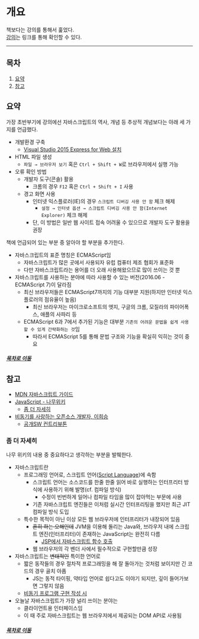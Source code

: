 개요
=====
책보다는 강의를 통해서 훑었다.  
[강의](https://www.youtube.com/watch?v=4hCiz6aU-7Q&list=PLBXuLgInP-5kLy13XLuK8iBWVFDBJygYr&index=2)는 링크를 통해 확인할 수 있다.
- - -
## 목차
1. [요약](#요약)
2. [참고](#참고)

## 요약

가장 초반부기에 강의에선 자바스크립트의 역사, 개념 등 추상적 개념보다는 아래 세 가지를 언급했다.  

* 개발환경 구축
	* [Visual Studio 2015 Express for Web 설치](https://visualstudio.microsoft.com/ko/vs/express/)
* HTML 파일 생성
	* `파일 → 브라우저 보기` 혹은 `Ctrl + Shift + W`로 브라우저에서 실행 가능
* 오류 확인 방법
	* 개발자 도구(콘솔) 활용
		* 크롬의 경우 `F12` 혹은 `Ctrl + Shift + I` 사용
	* 경고 화면 사용
		* 인터넷 익스플로러(IE)의 경우 `스크립트 디버깅 사용 안 함` 체크 해제
			* `설정 → 인터넷 옵션 → 스크립트 디버깅 사용 안 함(Internet Explorer)` 체크 해제
		* 단, 이 방법은 일반 웹 사이트 접속 어려울 수 있으므로 개발자 도구 활용을 권장

책에 언급되어 있는 부분 중 알아야 할 부분을 추가한다.  

* 자바스크립트의 표준 명칭은 ECMAScript임
	* 자바스크립트가 많은 곳에서 사용되자 유럽 컴퓨터 제조 협회가 표준화
	* 다만 자바스크립트라는 용어를 더 오래 사용해왔으므로 많이 쓰이는 것 뿐
* 자바스크립트를 사용하는 분야에 따라 사용할 수 있는 버전(2016.06 - ECMAScript 7)이 달라짐
	* 최신 브라우저들은 ECMAScript7까지의 기능 대부분 지원(하지만 인터넷 익스플로러의 점유율이 높음)
		* 최신 브라우저는 마이크로소프트의 엣지, 구글의 크롬, 모질라의 파이어폭스, 애플의 사파리 등
	* ECMAScript 6과 7에서 추가된 기능은 대부분 `기존의 어려운 문법을 쉽게 사용할 수 있게 간략화하는 것`임
		* 따라서 ECMAScript 5를 통해 문법 구조와 기능을 확실히 익히는 것이 중요
		
##### [목차로 이동](#목차)

## 참고
* [MDN 자바스크립트 가이드](https://developer.mozilla.org/ko/docs/Web/JavaScript)
* [JavaScript - 나무위키](https://namu.wiki/w/JavaScript)
	* [좀 더 자세히](#좀-더-자세히)
* [비동기를 사랑하는 오픈소스 개발자, 이희승](https://engineering.linecorp.com/ko/blog/line-developer-interview-3/)
	* [공개SW 컨트리뷰톤](https://www.oss.kr/contributhon_overview?fbclid=IwAR0kr5SQNteicPva3I0V5747ya21iUMvVqeLAJAf-XCvhWfJCVoMLrAREhc)

### 좀 더 자세히
나무 위키의 내용 중 중요하다고 생각하는 부분을 발췌한다.

* 자바스크립트란
	* 프로그래밍 언어로, 스크립트 언어([Script Language](https://namu.wiki/w/%EC%8A%A4%ED%81%AC%EB%A6%BD%ED%8A%B8%20%EC%96%B8%EC%96%B4))에 속함
		* 스크립트 언어는 소스코드를 한줄 한줄 읽어 바로 실행하는 인터프리터 방식에 사용하기 위해 발명(cf. 컴파일 방식)
			* 수정이 빈번하게 일어나 컴파일 타임을 많이 잡아먹는 부문에 사용
		* 기존 자바스크립트 엔진들은 이처럼 실시간 인터프리팅을 했지만 최근 JIT 컴파일 방식 도입
	* 특수한 목적이 아닌 이상 모든 웹 브라우저에 인터프리터가 내장되어 있음
		* ~~흔히 하는 오해인데~~ JVM을 이용해 돌리는 Java와, 브라우저 내에 스크립트 엔진(인터프리터)이 존재하는 JavaScript는 완전히 다름
			* [JSP에서 자바스크립트 함수 호출]()
		* 웹 브라우저의 각 벤더 사에서 필수적으로 구현할만큼 성장
* 자바스크립트는 ~~변태적인~~ 특이한 언어로
	* 짧은 동작들의 경우 절차적 프로그래밍을 해 잘 돌아가는 것처럼 보이지만 긴 코드의 경우 골치 아픔
		* JS는 동적 타이핑, 약타입 언어로 쉽다고도 이야기 되지만, 깊이 들어가보면 그렇지 않음
	* [비동기 프로그램 구현 작성 시]()
* 오늘날 자바스크립트가 가장 널리 쓰이는 분야는
	* 클라이언트용 인터페이스임
	* 이 때 주로 자바스크립트는 웹 브라우저에서 제공되는 DOM API로 사용됨
		
##### [목차로 이동](#목차)

